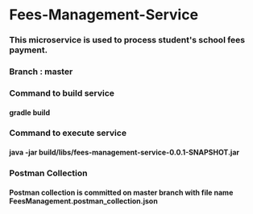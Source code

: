 # Fees-Management-Service

### This microservice is used to process student's school fees payment.
### Branch : master

### Command to build service
#### gradle build

### Command to execute service
#### java -jar build/libs/fees-management-service-0.0.1-SNAPSHOT.jar

### Postman Collection
#### Postman collection  is committed on master branch with file name FeesManagement.postman_collection.json
